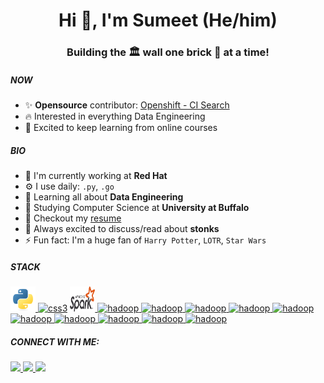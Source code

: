 <h1 align="center">Hi 👋, I'm Sumeet (He/him)</h1>
<h3 align="center">Building the 🏛️ wall one brick 🧱 at a time!</h3>

##### NOW
- ✨ **Opensource** contributor: [Openshift - CI Search](https://github.com/openshift/ci-search)
- 🔥 Interested in everything Data Engineering
- 💬 Excited to keep learning from online courses

##### BIO

- 🏢 I'm currently working at **Red Hat**
- ⚙️ I use daily: `.py`, `.go`
- 🌱 Learning all about **Data Engineering**
- 🦬 Studying Computer Science at **University at Buffalo**
- 📄 Checkout my [resume](https://drive.google.com/file/d/1gIhCclwD1xw6c0k13vkYkL3Pm3nzOC0o/view?usp=sharing)
- 💸 Always excited to discuss/read about **stonks**
- ⚡️ Fun fact: I'm a huge fan of `Harry Potter`, `LOTR`, `Star Wars`

##### STACK
<!-- Python -->
<p align="left"> 
<a href="https://www.python.org"> 
    <img src="https://raw.githubusercontent.com/devicons/devicon/master/icons/python/python-original.svg" alt="css3" width="40" height="40"/> 
</a>
<!-- Go -->
<a href="https://go.dev/">
<img src="https://cdn.jsdelivr.net/gh/devicons/devicon/icons/go/go-original-wordmark.svg" alt="css3" width="40" height="40"/></a>
<!-- Spark -->
<a href="https://spark.apache.org/"> 
<img src="img/spark-original.svg" alt="hadoop" width="40" height="40"/> </a>
<!-- Kafka -->
<a href="https://kafka.apache.org/" > 
<img src="https://cdn.jsdelivr.net/gh/devicons/devicon/icons/apachekafka/apachekafka-original-wordmark.svg" alt="hadoop" width="40" height="40"/> </a>
<!-- Hadoop -->
<a href="https://hadoop.apache.org/"> 
<img src="https://www.vectorlogo.zone/logos/apache_hadoop/apache_hadoop-icon.svg" alt="hadoop" width="40" height="40"/> </a>
<!-- PostsgreSQL -->
<a href="https://www.postgresql.org/"> 
<img src="https://cdn.jsdelivr.net/gh/devicons/devicon/icons/postgresql/postgresql-original-wordmark.svg" alt="hadoop" width="40" height="40"/> </a>
<!-- Jenkins -->
<a href="https://www.jenkins.io/"> 
<img src="https://cdn.jsdelivr.net/gh/devicons/devicon/icons/jenkins/jenkins-original.svg" alt="hadoop" width="40" height="40"/> </a>
<!-- Ansible -->
<a href="https://www.ansible.com/"> 
<img src="https://cdn.jsdelivr.net/gh/devicons/devicon/icons/ansible/ansible-original-wordmark.svg" alt="hadoop" width="40" height="40"/> </a>
<!-- Docker -->
<a href="https://www.docker.com/"> 
<img src="https://cdn.jsdelivr.net/gh/devicons/devicon/icons/docker/docker-original-wordmark.svg" alt="hadoop" width="40" height="40"/> </a>
<!-- Kubernetes -->
<a href="https://kubernetes.io/"> 
<img src="https://cdn.jsdelivr.net/gh/devicons/devicon/icons/kubernetes/kubernetes-plain-wordmark.svg" alt="hadoop" width="40" height="40"/> </a>
<!-- Pandas -->
<a href="https://pandas.pydata.org/"> 
<img src="https://cdn.jsdelivr.net/gh/devicons/devicon/icons/pandas/pandas-original-wordmark.svg" alt="hadoop" width="40" height="40"/> </a>
<!-- Pytorch -->
<a href="https://pytorch.org/"> 
<img src="https://cdn.jsdelivr.net/gh/devicons/devicon/icons/pytorch/pytorch-original-wordmark.svg" alt="hadoop" width="40" height="40"/> </a>
<!-- Git -->
<a href="https://github.com/sumeetaher"> 
<img src="https://cdn.jsdelivr.net/gh/devicons/devicon/icons/git/git-original-wordmark.svg" alt="hadoop" width="40" height="40"/> </a>
</p>

##### CONNECT WITH ME:
<p left="center">
<a href="https://www.linkedin.com/in/sumeetaher/">
  <img src="https://img.shields.io/badge/linkedin-%230077B5.svg?&style=for-the-badge&logo=linkedin&logoColor=white" height=25>
</a> 
<a href="mailto:sumeet4879@gmail.com">
  <img src="https://img.shields.io/badge/Gmail-D14836?style=for-the-badge&logo=gmail&logoColor=white" height=25>
</a>
<a href="https://www.youtube.com/channel/UCvNiMutIYiGMO4XKgS8C_3Q">
  <img src="https://img.shields.io/youtube/channel/subscribers/UCvNiMutIYiGMO4XKgS8C_3Q?style=social" height=25>
</a>
</p>

